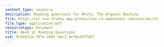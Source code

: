 ```yaml
---
content_type: resource
description: Reading questions for White, The Organic Machine.
file: https://ol-ocw-studio-app-production.s3.amazonaws.com/courses/sts-036-technology-and-nature-in-american-history-spring-2008/9c8183cb707e28913dc24e76eddffd87_quest11.pdf
file_type: application/pdf
resourcetype: Document
title: Week 11 Reading Questions
uid: 9c8183cb-707e-2891-3dc2-4e76eddffd87
---
```

